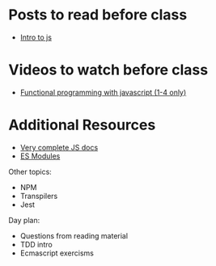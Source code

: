 # Posts to read before class

* [Intro to js](https://developer.mozilla.org/en-US/docs/Web/JavaScript/A_re-introduction_to_JavaScript)

# Videos to watch before class

* [Functional programming with javascript (1-4 only)](https://www.youtube.com/watch?v=BMUiFMZr7vk&list=PL0zVEGEvSaeEd9hlmCXrk5yUyqUag-n84)

# Additional Resources

* [Very complete JS docs](https://developer.mozilla.org/en-US/docs/Web/JavaScript/Guide)
* [ES Modules](http://exploringjs.com/es6/ch_modules.html)

Other topics:
* NPM
* Transpilers
* Jest

Day plan:

* Questions from reading material
* TDD intro
* Ecmascript exercisms
